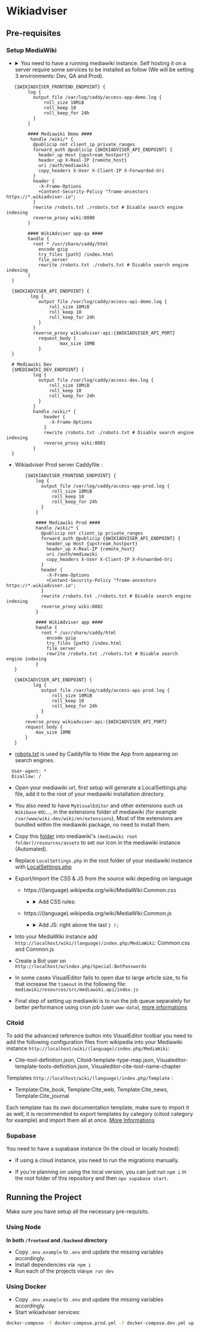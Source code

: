 # Wikiadviser

## Pre-requisites

### Setup MediaWiki

- <details>
   <summary>You need to have a running mediawiki instance. Self hosting it on a server require some services to be installed as follow (We will be setting 3 environments: Dev, QA and Prod).</summary>
   
    - Install Apache2
    - Install PHP, PHP mmodule and additional PHP packages required by MediaWiki ```apt install php libapache2-mod-php php-mbstring php-mysql php-xml```
    - If you are willing to use local database, install one of these supported DataBase systems: `MariaDB`, `PostgreSQL`, `SQLite` or `MySQL`, it's recommended to use managed Database for better security and performance.
    - Don't forget to start all the services above!
    - Configure your databases (you need to create separate databases as many as your wiki instances): 
   
    - Login ```sudo mariadb -u root```: 
      
    ``` 
      CREATE DATABASE my_wiki;
      CREATE USER 'wikiuser'@'localhost' IDENTIFIED BY 'password';
      GRANT ALL PRIVILEGES ON my_wiki.* TO 'wikiuser'@'localhost' WITH GRANT OPTION;
    ```
   
    - Configure Apache2 to listen on port 8080 for QA instance, 8081 for Dev and 8082 for Prod by adding the following lines to ```/etc/apache2/ports.conf``` :

  ```
    Listen 127.0.0.1:8080
    Listen 127.0.0.1:8081
    Listen 127.0.0.1:8082
  ```

  - Next, create these folders `wiki-dev/wiki`, `wiki-demo/wiki`, `wiki-prod/wiki` under `/var/www` and add new sites configuration files under `/etc/apache2/sites-available` :
  - `wiki-dev.conf`

  ```
  <VirtualHost *:8081>
         ServerAdmin webmaster@localhost
         DocumentRoot /var/www/wiki-dev
               <Directory /var/www/wiki-dev>
                        Options FollowSymLinks
                        AllowOverride All
                        Require all granted
               </Directory>
               LimitRequestFieldSize 16384
               ErrorLog ${APACHE_LOG_DIR}/error.dev.log
         CustomLog ${APACHE_LOG_DIR}/access.dev.log combined
  </VirtualHost>
  ```

  - `wiki-demo.conf`

  ```
  <VirtualHost *:8080>
         ServerAdmin webmaster@localhost
         DocumentRoot /var/www/wiki-demo
               <Directory /var/www/wiki-demo>
                        Options FollowSymLinks
                        AllowOverride All
                        Require all granted
               </Directory>
               LimitRequestFieldSize 16384
               ErrorLog ${APACHE_LOG_DIR}/error.demo.log
         CustomLog ${APACHE_LOG_DIR}/access.demo.log combined
  </VirtualHost>
  ```

  - `wiki-prod.conf`

  ```
  <VirtualHost *:8082>
         ServerAdmin webmaster@localhost
         DocumentRoot /var/www/wiki-prod
               <Directory /var/www/wiki-prod>
                        Options FollowSymLinks
                        AllowOverride All
                        Require all granted
               </Directory>
               LimitRequestFieldSize 16384
               ErrorLog ${APACHE_LOG_DIR}/error.prod.log
         CustomLog ${APACHE_LOG_DIR}/access.prod.log combined
  </VirtualHost>
  ```

  - Enable the created sites: `a2ensite wiki-dev.conf` `a2ensite wiki-demo.conf` `a2ensite wiki-prod.conf`
  - Restart Apache2 service !
  - Install MediaWiki required version `git clone https://gerrit.wikimedia.org/r/mediawiki/core.git --branch wmf/$mediawiki_version /var/www/wiki-$environment/wiki/$lang` (Replace `$mediawiki_version` with the desired version, `$lang` with instance language en, fr, ...)
  - On top of apache2 we are running Caddy to auto manage HTTPS, each environment have it's on caddyfile that will be running by docker container.
  - For Wikiadviser QA server we will configure the following Caddyfile:
```
   {$WIKIADVISER_FRONTEND_ENDPOINT} {
        log {
          output file /var/log/caddy/access-app-demo.log {
              roll_size 10MiB
              roll_keep 10
              roll_keep_for 24h
          }
        }

        #### Mediawiki Demo ####
	     handle /wiki/* {
          @publicip not client_ip private_ranges
          forward_auth @publicip {$WIKIADVISER_API_ENDPOINT} {
            header_up Host {upstream_hostport}
            header_up X-Real-IP {remote_host}
            uri /auth/mediawiki
            copy_headers X-User X-Client-IP X-Forwarded-Uri
          }
          header {
            -X-Frame-Options
            +Content-Security-Policy "frame-ancestors https://*.wikiadviser.io";
          }
          rewrite /robots.txt ./robots.txt # Disable search engine indexing
          reverse_proxy wiki:8080
        }
        
        #### WikiAdviser app-qa ####
        handle {
          root * /usr/share/caddy/html
	        encode gzip
	        try_files {path} /index.html
	        file_server
	        rewrite /robots.txt ./robots.txt # Disable search engine indexing      
        }
  }

  {$WIKIADVISER_API_ENDPOINT} {
         log {
            output file /var/log/caddy/access-api-demo.log {
                roll_size 10MiB
                roll_keep 10
                roll_keep_for 24h
            }
          }
          reverse_proxy wikiadviser-api:{$WIKIADVISER_API_PORT}
	        request_body {
		            max_size 10MB
	        }
  }

  # Mediawiki Dev
  {$MEDIAWIKI_DEV_ENDPOINT} {
          log {
            output file /var/log/caddy/access-dev.log {
                roll_size 10MiB
                roll_keep 10
                roll_keep_for 24h
            }
          }
          handle /wiki/* {
              header {
                -X-Frame-Options
              }
              rewrite /robots.txt ./robots.txt # Disable search engine indexing
              reverse_proxy wiki:8081
          }
  }
```
  - Wikiadviser Prod server Caddyfile :
```
       {$WIKIADVISER_FRONTEND_ENDPOINT} {
           log {
             output file /var/log/caddy/access-app-prod.log {
                 roll_size 10MiB
                 roll_keep 10
                 roll_keep_for 24h
             }
           }

           #### Mediawiki Prod ####
           handle /wiki/* {
             @publicip not client_ip private_ranges
             forward_auth @publicip {$WIKIADVISER_API_ENDPOINT} {
               header_up Host {upstream_hostport}
               header_up X-Real-IP {remote_host}
               uri /auth/mediawiki
               copy_headers X-User X-Client-IP X-Forwarded-Uri
             }
             header {
               -X-Frame-Options
               +Content-Security-Policy "frame-ancestors https://*.wikiadviser.io";
             }
             rewrite /robots.txt ./robots.txt # Disable search engine indexing
             reverse_proxy wiki:8082
           }
        
           #### WikiAdviser app ####
           handle {
             root * /usr/share/caddy/html
	           encode gzip
	           try_files {path} /index.html
	           file_server
	           rewrite /robots.txt ./robots.txt # Disable search engine indexing      
           }
   }

   {$WIKIADVISER_API_ENDPOINT} {
          log {
             output file /var/log/caddy/access-api-prod.log {
                 roll_size 10MiB
                 roll_keep 10
                 roll_keep_for 24h
             }
           }
	   reverse_proxy wikiadviser-api:{$WIKIADVISER_API_PORT}
	   request_body {
		   max_size 10MB
	   }
   }
```

  - [robots.txt](./robots.txt) is used by Caddyfile to Hide the App from appearing on search engines.
  ```
    User-agent: *
    Disallow: /
  ```

  - Open your mediawiki url, first setup will generate a LocalSettings.php file, add it to the root of your mediawiki installation directory.
  </details>

- You also need to have `MyVisualEditor` and other extensions such us `Wikibase` etc..., in the extensions folder of mediawiki (for example `/var/www/wiki-dev/wiki/en/extensions`), Most of the extensions are bundled within the mediawiki package, no need to install them.

- Copy this [folder](./docs/icons) into mediawiki's `(mediawiki root folder)/resources/assets` to set our icon in the mediawiki instance (Automated).

- Replace <code>LocalSettings.php</code> in the root folder of your mediawiki instance with [LocalSettings.php](./LocalSettings.php)

- Export/Import the CSS & JS from the source wiki depeding on language

  - https://(language).wikipedia.org/wiki/MediaWiki:Common.css

    - <details> <summary> Add CSS rules: </summary>

      ```css
      /* Hide "Notice" popup */
      .oo-ui-widget.oo-ui-widget-enabled.oo-ui-labelElement.oo-ui-floatableElement-floatable.oo-ui-popupWidget-anchored.oo-ui-popupWidget.oo-ui-popupTool-popup.oo-ui-popupWidget-anchored-top {
        display: none !important;
      }
      /* Hide "Notice" button in toolbar */
      .ve-ui-toolbar-group-notices {
        display: none !important;
      }
      /* Hide "Warning to log in" in edit source */
      .mw-message-box-warning.mw-anon-edit-warning.mw-message-box {
        display: none !important;
      }
      /* Hide "Search bar" in edit source */
      .vector-search-box-vue.vector-search-box-collapses.vector-search-box-show-thumbnail.vector-search-box-auto-expand-width.vector-search-box {
        display: none !important;
      }
      /* Hide footer-places */
      #footer-places {
        display: none !important;
      }
      /* Hide header */
      .mw-header {
        display: none !important;
      }
      /* Keep sticky header's title & TOC */
      .vector-sticky-header-end,
      .vector-sticky-header-start > :not(.vector-sticky-header-context-bar) {
        display: none !important;
      }
      .vector-sticky-header-context-bar {
        border-left: none !important;
      }
      /* Hide Menu */
      .vector-main-menu-landmark {
        display: none !important;
      }
      /* Hide right bar (Tools) */
      .vector-column-end {
        display: none !important;
      }
      /* Hide "Add Languages" button */
      #p-lang-btn {
        display: none !important;
      }
      /* Hide fullscreen button */
      #p-dock-bottom {
        display: none !important;
      }
      /* Hide save dialog's licence */
      .ve-ui-mwSaveDialog-foot {
        display: none !important;
      }
      /* Keep "Comment" Label */
      .oo-ui-tool-name-comment > a {
        padding-top: 11px !important;
      }
      .oo-ui-tool-name-comment > a > .oo-ui-tool-title {
        display: block !important;
        padding-bottom: 11px !important;
        padding-right: 11px !important;
      }
      /* Hide user guide & feedback in "?" */
      .oo-ui-tool-name-mwFeedbackDialog.oo-ui-tool-name-mwUserGuide {
        display: none !important;
      }
      /* Hide some of "Help" elements */
      .oo-ui-tool-name-mwUserGuide,
      .oo-ui-tool-name-mwFeedbackDialog {
        display: none !important;
      }
      /* Hide Edit section that is next to each paragraph title */
      .mw-editsection {
        display: none !important;
      }
      /* Hide toolbar */
      .vector-page-toolbar {
        display: none !important;
      }
      ```

      </details>

  - https://(language).wikipedia.org/wiki/MediaWiki:Common.js

    - <details> <summary> Add JS: right above the last <code>} );</code> </summary>

      ```js
      // Add a stylesheet rule when Iframe (Editor)
      const isIframe = window.location !== window.parent.location;
      var iframeCssRules = mw.util.addCSS(
        `/*  Hide Header when Iframe / Editor. */
        .vector-column-start,
        .vector-page-titlebar {
          display: none !important;
        }`
      );
      iframeCssRules.disabled = !isIframe;
      // Launch Event on Edit Source's "Save"
      if (mw.config.get("wgPostEdit") == "saved") {
        if (isIframe) {
          window.parent.postMessage("updateChanges", "*");
        } else {
          const wikiadviserApiHost = "https://api.wikiadviser.io";
          const articleId = this.getPageName();
          fetch(`${wikiadviserApiHost}/article/${articleId}/changes`, {
            method: "PUT",
            headers: {
              "Content-Type": "application/json",
            },
          });
        }
      }
      ```

      </details>

- Into your MediaWiki instance add `http://localhost/wiki/(language)/index.php/MediaWiki`: Common.css and Common.js
- Create a Bot user on `http://localhost/w/index.php/Special:BotPasswords`
- In some cases VisualEditor fails to open due to large article size, to fix that increase the `timeout` in the following file: `mediawiki/resources/src/mediawiki.api/index.js`
- Final step of setting up mediawiki is to run the job queue separately for better performance using cron job (user `www-data`), [more informations](https://www.mediawiki.org/wiki/Manual:Job_queue#:~:text=touch%20uploaded%20files.-,Cron,-You%20could%20use)

### Citoid
To add the advanced reference button into VisualEditor toolbar you need to add the following configuration files from wikipedia into your 
  Mediawiki instance `http://localhost/wiki/(language)/index.php/MediaWiki`:
  - Cite-tool-definition.json, Citoid-template-type-map.json, Visualeditor-template-tools-definition.json, Visualeditor-cite-tool-name-chapter

Templates `http://localhost/wiki/(language)/index.php/Template` :
  - Template:Cite_book, Template:Cite_web, Template:Cite_news, Template:Cite_journal

Each template has its own documentation template, make sure to import it as well, it is recommended to export templates by category (citoid category for example) and import them all at once. [More Informations](https://www.mediawiki.org/wiki/Citoid)

### Supabase

You need to have a supabase instance (In the cloud or locally hosted):

- If using a cloud instance, you need to run the migrations manually.

* If you're planning on using the local version, you can just run `npm i` in the root folder of this repository and then `npx supabase start`.

## Running the Project

Make sure you have setup all the necessary pre-requisits.

### Using Node

**In both `/frontend` and `/backend` directory**

- Copy `.env.example` to `.env` and update the missing variables accordingly.
- Install dependencies via` npm i`
- Run each of the projects via`npm run dev`

### Using Docker

- Copy `.env.example` to `.env` and update the missing variables accordingly.
- Start wikiadviser services:

```sh
docker-compose -f docker-compose.prod.yml -f docker-compose.dev.yml up --build --force-recreate -d
```
